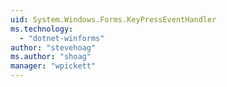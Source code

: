 ```yaml
---
uid: System.Windows.Forms.KeyPressEventHandler
ms.technology: 
  - "dotnet-winforms"
author: "stevehoag"
ms.author: "shoag"
manager: "wpickett"
---
```

